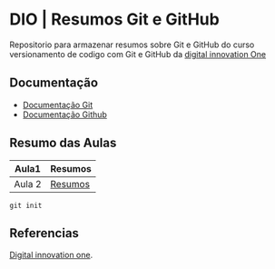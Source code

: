 # DIO | Resumos Git e GitHub

Repositorio para armazenar resumos sobre Git e GitHub do curso versionamento de codigo com Git e GitHub da [digital innovation One](https://www.dio.me/)

## Documentação
- [Documentação Git](https://docs.github.com/pt)
- [Documentação Github](https://docs.github.com/pt/get-started)

## Resumo das Aulas
| Aula1 | Resumos|
|-------|-------|
| Aula 2 | [Resumos](github)|

```
git init
 ```

 ## Referencias 
 [Digital innovation one]().
 